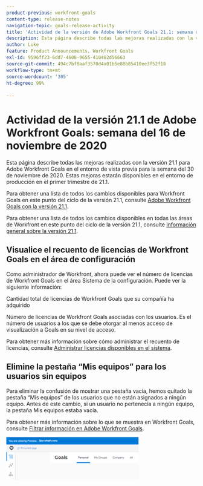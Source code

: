 ```yaml
---
product-previous: workfront-goals
content-type: release-notes
navigation-topic: goals-release-activity
title: 'Actividad de la versión de Adobe Workfront Goals 21.1: semana del martes, 16 de noviembre de 2020'
description: Esta página describe todas las mejoras realizadas con la versión 21.1 para Adobe Workfront Goals en el entorno de vista previa para la semana del 30 de noviembre de 2020. Estas mejoras estarán disponibles en el entorno de producción en el primer trimestre de 21.1.
author: Luke
feature: Product Announcements, Workfront Goals
exl-id: 9596ff23-6dd7-4608-9655-410482d56663
source-git-commit: 494c7bf8aaf3570d4a01b5e88b85410ee3f52f18
workflow-type: tm+mt
source-wordcount: '305'
ht-degree: 99%

---
```


# Actividad de la versión 21.1 de Adobe Workfront Goals: semana del 16 de noviembre de 2020

Esta página describe todas las mejoras realizadas con la versión 21.1 para Adobe Workfront Goals en el entorno de vista previa para la semana del 30 de noviembre de 2020. Estas mejoras estarán disponibles en el entorno de producción en el primer trimestre de 21.1.

Para obtener una lista de todos los cambios disponibles para Workfront Goals en este punto del ciclo de la versión 21.1, consulte [Adobe Workfront Goals con la versión 21.1](../../../../product-announcements/product-releases/goals-release-activity/goals-release-21-1.md).

Para obtener una lista de todos los cambios disponibles en todas las áreas de Workfront en este punto del ciclo de la versión 21.1, consulte [Información general sobre la versión 21.1](../../../../product-announcements/product-releases/21.1-release-activity/21-1-release-overview.md).

## Visualice el recuento de licencias de Workfront Goals en el área de configuración

Como administrador de Workfront, ahora puede ver el número de licencias de Workfront Goals en el área Sistema de la configuración. Puede ver la siguiente información:

Cantidad total de licencias de Workfront Goals que su compañía ha adquirido

Número de licencias de Workfront Goals asociadas con los usuarios. Es el número de usuarios a los que se debe otorgar al menos acceso de visualización a Goals en su nivel de acceso.

Para obtener más información sobre cómo administrar el recuento de licencias, consulte [Administrar licencias disponibles en el sistema](../../../../administration-and-setup/get-started-wf-administration/manage-available-licenses-in-your-system.md).

## Elimine la pestaña “Mis equipos” para los usuarios sin equipos

Para eliminar la confusión de mostrar una pestaña vacía, hemos quitado la pestaña “Mis equipos” de los usuarios que no están asignados a ningún equipo. Antes de este cambio, si un usuario no pertenecía a ningún equipo, la pestaña Mis equipos estaba vacía.

Para obtener más información sobre lo que se muestra en Workfront Goals, consulte [Filtrar información en Adobe Workfront Goals](../../../../workfront-goals/goal-management/filter-information-wf-goals.md).

![Página de metas](assets/goals-page-with-no-my-teams-tab-350x114.png)
